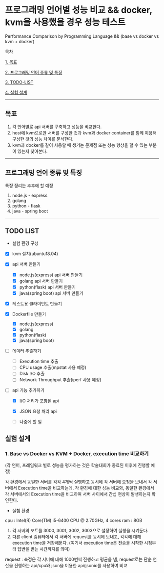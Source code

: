 # 프로그래밍 언어별 성능 비교 && docker, kvm을 사용했을 경우 성능 테스트

Performance Comparison by Programming Language && (base vs docker vs kvm + docker)



목차

[1. 목표](#목표)

[2. 프로그래밍 언어 종류 및 특징](#프로그래밍-언어-종류-및-특징)

[3. TODO-LIST](#todo-list)

[4. 실험 설계](#실험-설계)

------------------------------------
## 목표
1. 각 언어별로 api 서버를 구축하고 성능을 비교한다.
2. host에 kvm으로만 서버를 구성한 것과 kvm과 docker container를 함께 이용해 구성한 것의 성능 차이를 분석한다.
3. kvm과 docker를 같이 사용할 때 생기는 문제점 또는 성능 향상을 할 수 있는 부분이 있는지 찾아본다.

----------------------------------
## 프로그래밍 언어 종류 및 특징
특징 정리는 추후에 할 예정
1. node.js - express  
2. golang  
3. python - flask  
4. java - spring boot  

----------------------------------
## TODO LIST
+ 실험 환경 구성
- [x] kvm 설치(ubuntu18.04)

- [x] api 서버 만들기
    - [x] node.js(express) api 서버 만들기
    - [x] golang api 서버 만들기
    - [x] python(flask) api 서버 만들기
    - [x] java(spring boot) api 서버 만들기

- [x] 테스트용 클라이언트 만들기

- [x] Dockerfile 만들기
    - [x] node.js(express)
    - [x] golang
    - [x] python(flask)
    - [x] java(spring boot)

- [ ] 데이터 추출하기
    - [ ] Execution time 추출
    - [ ] CPU usage 추출(mpstat 사용 예정)
    - [ ] Disk I/O 추출
    - [ ] Network Throughput 추출(iperf 사용 예정)

- [ ] api 기능 추가하기
    - [x] I/O 처리가 포함된 api
    - [x] JSON 요청 처리 api
    - [ ] 나중에 할 일



## 실험 설계

### 1. Base vs Docker vs KVM + Docker, execution time 비교하기

(각 언어, 프레임워크 별로 성능을 평가하는 것은 학술대회가 종료된 이후에 진행할 예정)

각 환경에서 동일한 서버를 각각 4개씩 실행하고 동시에 각 서버에 요청을 보내서 각 서버에서 Execution time을 비교하는데, 각 환경에 대한 성능 비교와, 동일한 환경에서 각 서버에서의 Execution time을 비교하여 서버 사이에서 간섭 현상이 발생하는지 확인한다.



- 실험 환경

cpu : Intel(R) Core(TM) i5-6400 CPU @ 2.70GHz, 4 cores
ram : 8GB

1. 각 서버의 포트를 3000, 3001, 3002, 3003으로 설정하여 실행을 시켜둔다.
2. 다른 client 컴퓨터에서 각 서버에 request를 동시에 보내고, 각각에 대해 execution time을 저장해둔다. (여기서 execution time은 전송을 시작한 시점부터 답변을 받는 시간까지를 의미)

request : 측정은 각 서버에 대해 1000번씩 진행하고 평균을 냄, request로는 단순 연산을 진행하는 api/cpu와 json을 이용한 api/jsonio를 사용하여 비교

